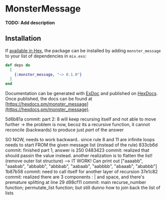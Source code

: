 # MonsterMessage

**TODO: Add description**

## Installation

If [available in Hex](https://hex.pm/docs/publish), the package can be installed
by adding `monster_message` to your list of dependencies in `mix.exs`:

```elixir
def deps do
  [
    {:monster_message, "~> 0.1.0"}
  ]
end
```

Documentation can be generated with [ExDoc](https://github.com/elixir-lang/ex_doc)
and published on [HexDocs](https://hexdocs.pm). Once published, the docs can
be found at [https://hexdocs.pm/monster_message](https://hexdocs.pm/monster_message).


5d6b81a commit: part 2: 8 will keep recursing itself and not able to move further
  -> the problem is now, becoz its a recursive function, it cannot reconcile (backwards) to produce just _part_ of the answer
  
SO NOW, needs to work backward.. since rule 8 and 11 are infinite loops
needs to start FROM the given message list (instead of the rule)
833cb6d commit: finished part 1, answer is 250
0483423 commit: realized that should passin the value instead. another realization is to flatten the list! (remove outer list structure)
                   --> IT WORK! Can print out ["aaaabb", "aaabab", "abbabb", "abbbab", "aabaab", "aabbbb", "abaaab", "ababbb"]
1b87b58 commit: need to call itself for another layer of recursion
37e1c82 commit: realized there are 3 components : | and space, and there's premature splitting at line 29
d98cf11 commit: main recurse_number function; permutate_list function; but still dunno how to join back the list of lists

